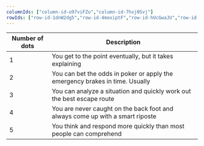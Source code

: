 ```yaml
---
columnIds: ["column-id-o97viFZu","column-id-7hxj0Svj"]
rowIds: ["row-id-1dnW2dg5","row-id-4moxiptF","row-id-hUcGwaJU","row-id-7ZFgvOc5","row-id-ljAKVt5B","row-id-6DGaaqAm"]
---
```


| Number of dots | Description                                                                   |
| -------------- | ----------------------------------------------------------------------------- |
| 1              | You get to the point eventually, but it takes explaining                      |
| 2              | You can bet the odds in poker or apply the emergency brakes in time. Usually  |
| 3              | You can analyze a situation and quickly work out the best escape route        |
| 4              | You are never caught on the back foot and always come up with a smart riposte |
| 5              | You think and respond more quickly than most people can comprehend            |